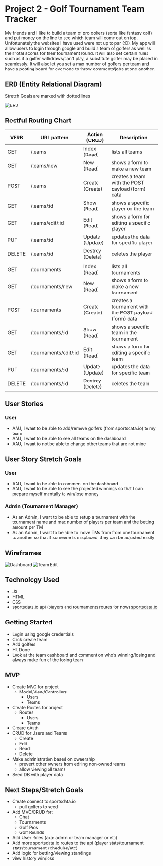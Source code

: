 # Project 2 - Golf Tournament Team Tracker

My friends and I like to build a team of pro golfers (sorta like fantasy golf) and put money on the line to see which team will come out on top. Unfortunately the websites I have used were not up to par (:D). My app will allow users to login through google and build a team of golfers as well as their total scores for their tournament round. It will also set certain rules such as if a golfer withdraws/can't play, a substitute golfer may be placed in seamlessly. It will also let you set a max number of golfers per team and have a posting board for everyone to throw comments/jabs at one another.

## ERD (Entity Relational Diagram)
Stretch Goals are marked with dotted lines

![ERD](https://i.imgur.com/vrvHnl1.png)

## Restful Routing Chart
| VERB   | URL pattern           | Action (CRUD)    | Description |
| ----   | -----------           | -------------    | ----------- |
| GET    | /teams                | Index (Read)     | lists all teams |
| GET    | /teams/new            | New (Read)       | shows a form to make a new team |
| POST   | /teams                | Create (Create)  | creates a team with the POST payload (form) data |
| GET    | /teams/:id            | Show (Read)      | shows a specific player on the team |
| GET    | /teams/edit/:id       | Edit (Read)      | shows a form for editing a specific player |
| PUT    | /teams/:id            | Update (Update)  | updates the data for specific player |
| DELETE | /teams/:id            | Destroy (Delete) | deletes the player |
| | | |
| GET    | /tournaments          | Index (Read)     | lists all tournaments |
| GET    | /tournaments/new      | New (Read)       | shows a form to make a new tournament |
| POST   | /tournaments          | Create (Create)  | creates a tournament with the POST payload (form) data |
| GET    | /tournaments/:id      | Show (Read)      | shows a specific team in the tournament |
| GET    | /tournaments/edit/:id | Edit (Read)      | shows a form for editing a specific team |
| PUT    | /tournaments/:id      | Update (Update)  | updates the data for specific team |
| DELETE | /tournaments/:id      | Destroy (Delete) | deletes the team |

## User Stories
### User
* AAU, I want to be able to add/remove golfers (from sportsdata.io) to my team
* AAU, I want to be able to see all teams on the dashboard
* AAU, I want to not be able to change other teams that are not mine

## User Story Stretch Goals
### User
* AAU, I want to be able to comment on the dashboard
* AAU, I want to be able to see the projected winnings so that I can prepare myself mentally to win/lose money

### Admin (Tournament Manager)
* As an Admin, I want to be able to setup a tournament with the tournament name and max number of players per team and the betting amount per TM
* As an Admin, I want to be able to move TMs from from one tournament to another so that if someone is misplaced, they can be adjusted easily

## Wireframes
![Dashboard](https://i.imgur.com/QlIqNIf.png)
![Team Edit](https://i.imgur.com/VhRjKCE.jpg)

## Technology Used
* JS
* HTML
* CSS
* sportsdata.io api (players and tournaments routes for now)
[sportsdata.io](https://sportsdata.io/developers/api-documentation/golf#/sports-data-feed)

## Getting Started

* Login using google credentials
* Click create team
* Add golfers
* Hit Done
* Look at the team dashboard and comment on who's winning/losing and always make fun of the losing team

## MVP
* Create MVC for project
    * Model/View/Controllers
        * Users
        * Teams
* Create Routes for project
    * Routes
        * Users
        * Teams
* Create oAuth
* CRUD for Users and Teams
    * Create
    * Edit
    * Read
    * Delete
* Make administration based on ownership
    * prevent other owners from editing non-owned teams
    * allow viewing all teams
* Seed DB with player data

## Next Steps/Stretch Goals
* Create connect to sportsdata.io
    * pull golfers to seed
* Add MVC/CRUD for:
    * Chat
    * Tournaments
    * Golf Pros
    * Golf Rounds
* Add User Roles (aka: admin or team manager or etc)
* Add more sportsdata.io routes to the api (player stats/tournament stats/tournament schedules/etc)
* Add logic for betting/viewing standings
* view history win/loss